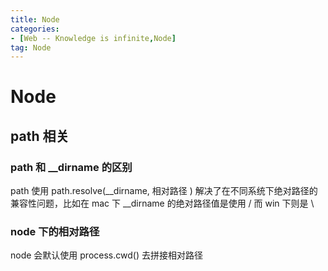 ```yaml
---
title: Node
categories: 
- [Web -- Knowledge is infinite,Node]
tag: Node
---
```

# Node
## path 相关
### path 和 __dirname 的区别
path 使用 path.resolve(__dirname, 相对路径 ) 解决了在不同系统下绝对路径的兼容性问题，比如在 mac 下 __dirname 的绝对路径值是使用 /  而 win 下则是 \
### node 下的相对路径
node 会默认使用 process.cwd() 去拼接相对路径
## 

